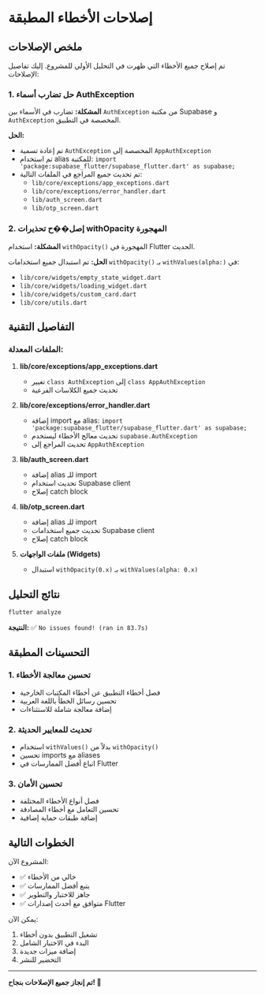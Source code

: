 # إصلاحات الأخطاء المطبقة

## ملخص الإصلاحات

تم إصلاح جميع الأخطاء التي ظهرت في التحليل الأولي للمشروع. إليك تفاصيل الإصلاحات:

### 1. حل تضارب أسماء AuthException

**المشكلة:** تضارب في الأسماء بين `AuthException` من مكتبة Supabase و `AuthException` المخصصة في التطبيق.

**الحل:**
- تم إعادة تسمية `AuthException` المخصصة إلى `AppAuthException`
- تم استخدام alias للمكتبة: `import 'package:supabase_flutter/supabase_flutter.dart' as supabase;`
- تم تحديث جميع المراجع في الملفات التالية:
  - `lib/core/exceptions/app_exceptions.dart`
  - `lib/core/exceptions/error_handler.dart`
  - `lib/auth_screen.dart`
  - `lib/otp_screen.dart`

### 2. إصل��ح تحذيرات withOpacity المهجورة

**المشكلة:** استخدام `withOpacity()` المهجورة في Flutter الحديث.

**الحل:** تم استبدال جميع استخدامات `withOpacity()` بـ `withValues(alpha:)` في:
- `lib/core/widgets/empty_state_widget.dart`
- `lib/core/widgets/loading_widget.dart`
- `lib/core/widgets/custom_card.dart`
- `lib/core/utils.dart`

## التفاصيل التقنية

### الملفات المعدلة:

1. **lib/core/exceptions/app_exceptions.dart**
   - تغيير `class AuthException` إلى `class AppAuthException`
   - تحديث جميع الكلاسات الفرعية

2. **lib/core/exceptions/error_handler.dart**
   - إضافة import مع alias: `import 'package:supabase_flutter/supabase_flutter.dart' as supabase;`
   - تحديث معالج الأخطاء ليستخدم `supabase.AuthException`
   - تحديث المراجع إلى `AppAuthException`

3. **lib/auth_screen.dart**
   - إضافة alias للـ import
   - تحديث استخدام Supabase client
   - إصلاح catch block

4. **lib/otp_screen.dart**
   - إضافة alias للـ import
   - تحديث جميع استخدامات Supabase client
   - إصلاح catch block

5. **ملفات الواجهات (Widgets)**
   - استبدال `withOpacity(0.x)` بـ `withValues(alpha: 0.x)`

## نتائج التحليل

```bash
flutter analyze
```

**النتيجة:** ✅ `No issues found! (ran in 83.7s)`

## التحسينات المطبقة

### 1. تحسين معالجة الأخطاء
- فصل أخطاء التطبيق عن أخطاء المكتبات الخارجية
- تحسين رسائل الخطأ باللغة العربية
- إضافة معالجة شاملة للاستثناءات

### 2. تحديث للمعايير الحديثة
- استخدام `withValues()` بدلاً من `withOpacity()`
- تحسين imports مع aliases
- اتباع أفضل الممارسات في Flutter

### 3. تحسين الأمان
- فصل أنواع الأخطاء المختلفة
- تحسين التعامل مع أخطاء المصادقة
- إضافة طبقات حماية إضافية

## الخطوات التالية

المشروع الآن:
- ✅ خالي من الأخطاء
- ✅ يتبع أفضل الممارسات
- ✅ جاهز للاختبار والتطوير
- ✅ متوافق مع أحدث إصدارات Flutter

يمكن الآن:
1. تشغيل التطبيق بدون أخطاء
2. البدء في الاختبار الشامل
3. إضافة ميزات جديدة
4. التحضير للنشر

---

**تم إنجاز جميع الإصلاحات بنجاح! 🎉**